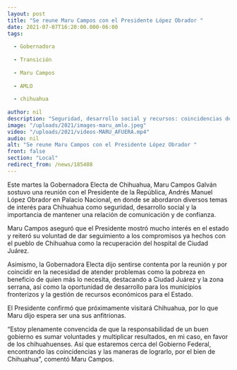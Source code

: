 ```yaml
---
layout: post
title: "Se reune Maru Campos con el Presidente López Obrador "
date: 2021-07-07T16:20:00.000-06:00
tags:
  
  - Gobernadora
  
  - Transición
  
  - Maru Campos
  
  - AMLO
  
  - chihuahua
  
author: nil
description: "Seguridad, desarrollo social y recursos: coincidencias de Maru y AMLO para Chihuahua"
image: "/uploads/2021/images-maru_amlo.jpeg"
video: "/uploads/2021/videos-MARU_AFUERA.mp4"
audio: nil
alt: "Se reune Maru Campos con el Presidente López Obrador "
front: false
section: "Local"
redirect_from: /news/185408
---
```


Este martes la Gobernadora Electa de Chihuahua, Maru Campos Galván sostuvo una reunión con el Presidente de la República, Andrés Manuel López Obrador en Palacio Nacional, en donde se abordaron diversos temas de interés para Chihuahua como seguridad, desarrollo social y la importancia de mantener una relación de comunicación y de confianza.

Maru Campos aseguró que el Presidente mostró mucho interés en el estado y reiteró su voluntad de dar seguimiento a los compromisos ya hechos con el pueblo de Chihuahua como la recuperación del hospital de Ciudad Juárez.

Asimismo, la Gobernadora Electa dijo sentirse contenta por la reunión y por coincidir en la necesidad de atender problemas como la pobreza en beneficio de quien más lo necesita, destacando a Ciudad Juárez y la zona serrana, así como la oportunidad de desarrollo para los municipios fronterizos y la gestión de recursos económicos para el Estado.

El Presidente confirmó que próximamente visitará Chihuahua, por lo que Maru dijo espera ser una sus anfitrionas. 

“Estoy plenamente convencida de que la responsabilidad de un buen gobierno es sumar voluntades y multiplicar resultados, en mi caso, en favor de los chihuahuenses. 
Así que  estaremos cerca del Gobierno Federal, encontrando las coincidencias y las 
maneras de lograrlo, por el bien de Chihuahua”, comentó Maru Campos.